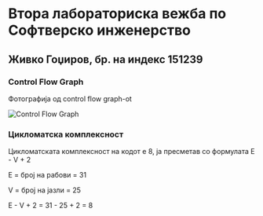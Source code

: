 # Втора лабораториска вежба по Софтверско инженерство

## Живко Гоџиров, бр. на индекс 151239

###  Control Flow Graph
Фотографија од control flow graph-ot 

![Control Flow Graph](https://user-images.githubusercontent.com/26342659/120128071-76bed980-c1c1-11eb-9215-65938099c397.png)



### Цикломатска комплексност

Цикломатската комплексност на кодот е 8, ја пресметав со формулата E - V + 2

E = број на рабови = 31

V = број на јазли = 25

E - V + 2 = 31 - 25 + 2 = 8
